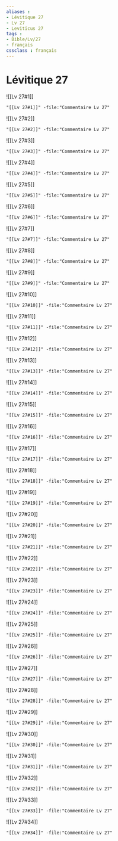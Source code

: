 ```yaml
---
aliases : 
- Lévitique 27
- Lv 27
- Leviticus 27
tags : 
- Bible/Lv/27
- français
cssclass : français
---
```


# Lévitique 27

![[Lv 27#1]]

```query
"[[Lv 27#1]]" -file:"Commentaire Lv 27"
```

![[Lv 27#2]]

```query
"[[Lv 27#2]]" -file:"Commentaire Lv 27"
```

![[Lv 27#3]]

```query
"[[Lv 27#3]]" -file:"Commentaire Lv 27"
```

![[Lv 27#4]]

```query
"[[Lv 27#4]]" -file:"Commentaire Lv 27"
```

![[Lv 27#5]]

```query
"[[Lv 27#5]]" -file:"Commentaire Lv 27"
```

![[Lv 27#6]]

```query
"[[Lv 27#6]]" -file:"Commentaire Lv 27"
```

![[Lv 27#7]]

```query
"[[Lv 27#7]]" -file:"Commentaire Lv 27"
```

![[Lv 27#8]]

```query
"[[Lv 27#8]]" -file:"Commentaire Lv 27"
```

![[Lv 27#9]]

```query
"[[Lv 27#9]]" -file:"Commentaire Lv 27"
```

![[Lv 27#10]]

```query
"[[Lv 27#10]]" -file:"Commentaire Lv 27"
```

![[Lv 27#11]]

```query
"[[Lv 27#11]]" -file:"Commentaire Lv 27"
```

![[Lv 27#12]]

```query
"[[Lv 27#12]]" -file:"Commentaire Lv 27"
```

![[Lv 27#13]]

```query
"[[Lv 27#13]]" -file:"Commentaire Lv 27"
```

![[Lv 27#14]]

```query
"[[Lv 27#14]]" -file:"Commentaire Lv 27"
```

![[Lv 27#15]]

```query
"[[Lv 27#15]]" -file:"Commentaire Lv 27"
```

![[Lv 27#16]]

```query
"[[Lv 27#16]]" -file:"Commentaire Lv 27"
```

![[Lv 27#17]]

```query
"[[Lv 27#17]]" -file:"Commentaire Lv 27"
```

![[Lv 27#18]]

```query
"[[Lv 27#18]]" -file:"Commentaire Lv 27"
```

![[Lv 27#19]]

```query
"[[Lv 27#19]]" -file:"Commentaire Lv 27"
```

![[Lv 27#20]]

```query
"[[Lv 27#20]]" -file:"Commentaire Lv 27"
```

![[Lv 27#21]]

```query
"[[Lv 27#21]]" -file:"Commentaire Lv 27"
```

![[Lv 27#22]]

```query
"[[Lv 27#22]]" -file:"Commentaire Lv 27"
```

![[Lv 27#23]]

```query
"[[Lv 27#23]]" -file:"Commentaire Lv 27"
```

![[Lv 27#24]]

```query
"[[Lv 27#24]]" -file:"Commentaire Lv 27"
```

![[Lv 27#25]]

```query
"[[Lv 27#25]]" -file:"Commentaire Lv 27"
```

![[Lv 27#26]]

```query
"[[Lv 27#26]]" -file:"Commentaire Lv 27"
```

![[Lv 27#27]]

```query
"[[Lv 27#27]]" -file:"Commentaire Lv 27"
```

![[Lv 27#28]]

```query
"[[Lv 27#28]]" -file:"Commentaire Lv 27"
```

![[Lv 27#29]]

```query
"[[Lv 27#29]]" -file:"Commentaire Lv 27"
```

![[Lv 27#30]]

```query
"[[Lv 27#30]]" -file:"Commentaire Lv 27"
```

![[Lv 27#31]]

```query
"[[Lv 27#31]]" -file:"Commentaire Lv 27"
```

![[Lv 27#32]]

```query
"[[Lv 27#32]]" -file:"Commentaire Lv 27"
```

![[Lv 27#33]]

```query
"[[Lv 27#33]]" -file:"Commentaire Lv 27"
```

![[Lv 27#34]]

```query
"[[Lv 27#34]]" -file:"Commentaire Lv 27"
```

